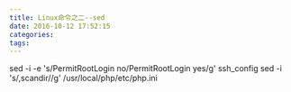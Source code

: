 ```yaml
---
title: Linux命令之二--sed
date: 2016-10-12 17:52:15
categories:
tags:
---
```

sed -i -e  's/PermitRootLogin no/PermitRootLogin yes/g' ssh_config 
sed -i 's/,scandir//g' /usr/local/php/etc/php.ini